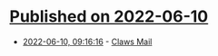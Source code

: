 # [Published on 2022-06-10](index.md)

* [2022-06-10, 09:16:16](https://news.ycombinator.com/item?id=31691783) - [Claws Mail](https://www.claws-mail.org/)
